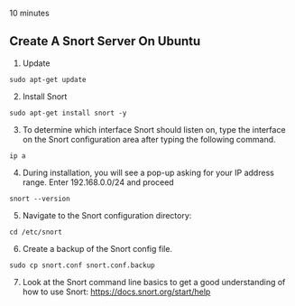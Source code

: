 10 minutes

## Create A Snort Server On Ubuntu

1. Update
```
sudo apt-get update
```

2. Install Snort
```
sudo apt-get install snort -y
```

3. To determine which interface Snort should listen on, type the interface on the Snort configuration area after typing the following command.
```
ip a
```

4. During installation, you will see a pop-up asking for your IP address range. Enter 192.168.0.0/24 and proceed
```
snort --version
```

5. Navigate to the Snort configuration directory:
```
cd /etc/snort
```

6. Create a backup of the Snort config file.
```
sudo cp snort.conf snort.conf.backup
```

7. Look at the Snort command line basics to get a good understanding of how to use Snort:
https://docs.snort.org/start/help